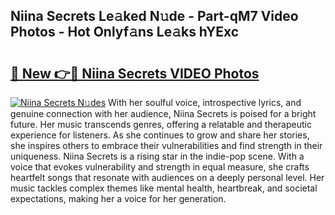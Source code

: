 ## Niina Secrets Le𝚊ked N𝚞de - Part-qM7 Video Photos - Hot Onlyf𝚊ns Le𝚊ks hYExc

# <h2><a href="http://ab54741.deff.icu/?id=Niina+Secrets">🔗 New 👉🔴 Niina Secrets VIDEO Photos</a></h2>

[![Niina Secrets N𝚞des](https://i.imgur.com/rIISA9y.gif)](http://ab54741.deff.icu/?id=Niina+Secrets)
With her soulful voice, introspective lyrics, and genuine connection with her audience, Niina Secrets is poised for a bright future. Her music transcends genres, offering a relatable and therapeutic experience for listeners. As she continues to grow and share her stories, she inspires others to embrace their vulnerabilities and find strength in their uniqueness. Niina Secrets is a rising star in the indie-pop scene. With a voice that evokes vulnerability and strength in equal measure, she crafts heartfelt songs that resonate with audiences on a deeply personal level. Her music tackles complex themes like mental health, heartbreak, and societal expectations, making her a voice for her generation.
